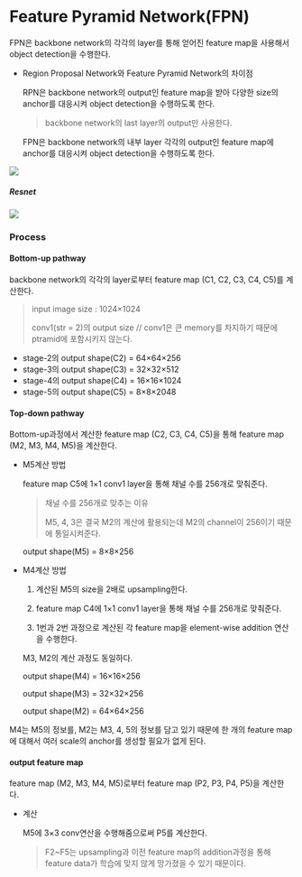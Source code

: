 # Feature Pyramid Network(FPN)

FPN은 backbone network의 각각의 layer를 통해 얻어진 feature map을 사용해서 object detection을 수행한다.



- Region Proposal Network와 Feature Pyramid Network의 차이점

  RPN은 backbone network의 output인 feature map을 받아 다양한 size의 anchor를 대응시켜 object detection을 수행하도록 한다.

  > backbone network의 last layer의 output만 사용한다.

  FPN은 backbone network의 내부 layer 각각의 output인 feature map에 anchor를 대응시켜 object detection을 수행하도록 한다.

![](https://img1.daumcdn.net/thumb/R1280x0/?scode=mtistory2&fname=https%3A%2F%2Fblog.kakaocdn.net%2Fdn%2FDFL4S%2FbtqEeX5IAp0%2FCbvO9zsvHU9Z6fNcrFkf8K%2Fimg.jpg)

##### Resnet

![](https://img1.daumcdn.net/thumb/R1280x0/?scode=mtistory2&fname=https%3A%2F%2Fblog.kakaocdn.net%2Fdn%2Fb2vbLx%2FbtraGFFzB47%2F7DklJHSXGkNfx0IEZb8lOk%2Fimg.png)



### Process

#### Bottom-up pathway

backbone network의 각각의 layer로부터 feature map (C1, C2, C3, C4, C5)를 계산한다.

> input image size : 1024×1024
>
> conv1(str = 2)의 output size   // conv1은 큰 memory를 차지하기 때문에 ptramid에 포함시키지 않는다.

- stage-2의 output shape(C2) = 64×64×256
- stage-3의 output shape(C3) = 32×32×512
- stage-4의 output shape(C4) = 16×16×1024
- stage-5의 output shape(C5) = 8×8×2048



#### Top-down pathway

Bottom-up과정에서 계산한 feature map (C2, C3, C4, C5)을 통해 feature map (M2, M3, M4, M5)을 계산한다.

- M5계산 방법

  feature map C5에 1×1 conv1 layer을 통해 채널 수를 256개로 맞춰준다.

  > 채널 수를 256개로 맞추는 이유
  >
  > M5, 4, 3은 결국 M2의 계산에 활용되는데 M2의 channel이 256이기 때문에 통일시켜준다. 

  output shape(M5) = 8×8×256

- M4계산 방법

  1. 계산된 M5의 size을 2배로 upsampling한다.

  2. feature map C4에 1×1 conv1 layer을 통해 채널 수를 256개로 맞춰준다.
  3. 1번과 2번 과정으로 계산된 각 feature map을 element-wise addition 연산을 수행한다.

  M3, M2의 계산 과정도 동일하다.

  output shape(M4) = 16×16×256

  output shape(M3) = 32×32×256

  output shape(M2) = 64×64×256

  

M4는 M5의 정보를, M2는 M3, 4, 5의 정보를 담고 있기 때문에 한 개의 feature map에 대해서 여러 scale의 anchor를 생성할 필요가 없게 된다.



#### output feature map

feature map (M2, M3, M4, M5)로부터 feature map (P2, P3, P4, P5)을 계산한다.

- 계산 

  M5에 3×3 conv연산을 수행해줌으로써 P5를 계산한다.

  > F2~F5는 upsampling과 이전 feature map의 addition과정을 통해 feature data가 학습에 맞지 않게 망가졌을 수 있기 때문이다.





